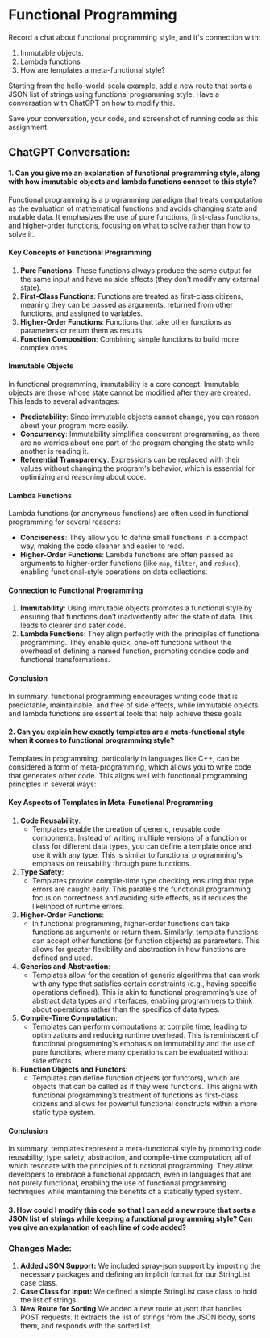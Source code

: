 # Functional Programming

Record a chat about functional programming style, and it's connection with:
1. Immutable objects.
2. Lambda functions
3. How are templates a meta-functional style?

Starting from the hello-world-scala example, add a new route that sorts a JSON list of strings using functional programming style.  Have a conversation with ChatGPT on how to modify this.

Save your conversation, your code, and screenshot of running code as this assignment.


## ChatGPT Conversation:
#### **1. Can you give me an explanation of functional programming style, along with how immutable objects and lambda functions connect to this style?**
Functional programming is a programming paradigm that treats computation as the evaluation of mathematical functions and avoids changing state and mutable data. It emphasizes the use of pure functions, first-class functions, and higher-order functions, focusing on what to solve rather than how to solve it.
#### Key Concepts of Functional Programming
1. **Pure Functions**: These functions always produce the same output for the same input and have no side effects (they don't modify any external state).
2. **First-Class Functions**: Functions are treated as first-class citizens, meaning they can be passed as arguments, returned from other functions, and assigned to variables.
3. **Higher-Order Functions**: Functions that take other functions as parameters or return them as results.
4. **Function Composition**: Combining simple functions to build more complex ones.
#### Immutable Objects
In functional programming, immutability is a core concept. Immutable objects are those whose state cannot be modified after they are created. This leads to several advantages:
- **Predictability**: Since immutable objects cannot change, you can reason about your program more easily.
- **Concurrency**: Immutability simplifies concurrent programming, as there are no worries about one part of the program changing the state while another is reading it.
- **Referential Transparency**: Expressions can be replaced with their values without changing the program's behavior, which is essential for optimizing and reasoning about code.
#### Lambda Functions
Lambda functions (or anonymous functions) are often used in functional programming for several reasons:
- **Conciseness**: They allow you to define small functions in a compact way, making the code cleaner and easier to read.
- **Higher-Order Functions**: Lambda functions are often passed as arguments to higher-order functions (like `map`, `filter`, and `reduce`), enabling functional-style operations on data collections.
#### Connection to Functional Programming
1. **Immutability**: Using immutable objects promotes a functional style by ensuring that functions don’t inadvertently alter the state of data. This leads to clearer and safer code.
2. **Lambda Functions**: They align perfectly with the principles of functional programming. They enable quick, one-off functions without the overhead of defining a named function, promoting concise code and functional transformations.
#### Conclusion
In summary, functional programming encourages writing code that is predictable, maintainable, and free of side effects, while immutable objects and lambda functions are essential tools that help achieve these goals.


#### **2. Can you explain how exactly templates are a meta-functional style when it comes to functional programming style?**
Templates in programming, particularly in languages like C++, can be considered a form of meta-programming, which allows you to write code that generates other code. This aligns well with functional programming principles in several ways:
#### Key Aspects of Templates in Meta-Functional Programming
1. **Code Reusability**: 
   - Templates enable the creation of generic, reusable code components. Instead of writing multiple versions of a function or class for different data types, you can define a template once and use it with any type. This is similar to functional programming's emphasis on reusability through pure functions.
2. **Type Safety**: 
   - Templates provide compile-time type checking, ensuring that type errors are caught early. This parallels the functional programming focus on correctness and avoiding side effects, as it reduces the likelihood of runtime errors.
3. **Higher-Order Functions**:
   - In functional programming, higher-order functions can take functions as arguments or return them. Similarly, template functions can accept other functions (or function objects) as parameters. This allows for greater flexibility and abstraction in how functions are defined and used.
4. **Generics and Abstraction**:
   - Templates allow for the creation of generic algorithms that can work with any type that satisfies certain constraints (e.g., having specific operations defined). This is akin to functional programming’s use of abstract data types and interfaces, enabling programmers to think about operations rather than the specifics of data types.
5. **Compile-Time Computation**:
   - Templates can perform computations at compile time, leading to optimizations and reducing runtime overhead. This is reminiscent of functional programming's emphasis on immutability and the use of pure functions, where many operations can be evaluated without side effects.
6. **Function Objects and Functors**:
   - Templates can define function objects (or functors), which are objects that can be called as if they were functions. This aligns with functional programming’s treatment of functions as first-class citizens and allows for powerful functional constructs within a more static type system.
#### Conclusion
In summary, templates represent a meta-functional style by promoting code reusability, type safety, abstraction, and compile-time computation, all of which resonate with the principles of functional programming. They allow developers to embrace a functional approach, even in languages that are not purely functional, enabling the use of functional programming techniques while maintaining the benefits of a statically typed system.


#### **3. How could I modify this code so that I can add a new route that sorts a JSON list of strings while keeping a functional programming style? Can you give an explanation of each line of code added?**
### Changes Made:
1. **Added JSON Support:** We included spray-json support by importing the necessary packages and defining an implicit format for our StringList case class.
2. **Case Class for Input:** 
We defined a simple StringList case class to hold the list of strings.
3. **New Route for Sorting**
We added a new route at /sort that handles POST requests. It extracts the list of strings from the JSON body, sorts them, and responds with the sorted list.
